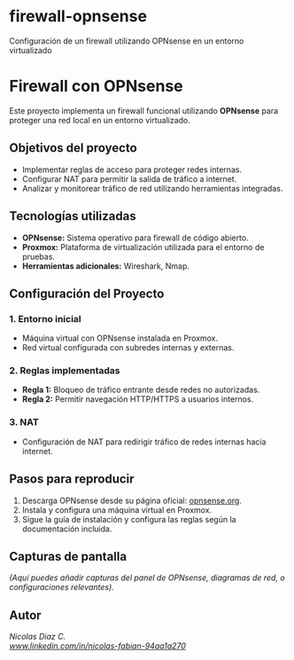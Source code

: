 # firewall-opnsense
Configuración de un firewall utilizando OPNsense en un entorno virtualizado
# Firewall con OPNsense

Este proyecto implementa un firewall funcional utilizando **OPNsense** para proteger una red local en un entorno virtualizado. 

## **Objetivos del proyecto**
- Implementar reglas de acceso para proteger redes internas.
- Configurar NAT para permitir la salida de tráfico a internet.
- Analizar y monitorear tráfico de red utilizando herramientas integradas.

## **Tecnologías utilizadas**
- **OPNsense:** Sistema operativo para firewall de código abierto.
- **Proxmox:** Plataforma de virtualización utilizada para el entorno de pruebas.
- **Herramientas adicionales:** Wireshark, Nmap.

## **Configuración del Proyecto**
### 1. Entorno inicial
- Máquina virtual con OPNsense instalada en Proxmox.
- Red virtual configurada con subredes internas y externas.

### 2. Reglas implementadas
- **Regla 1:** Bloqueo de tráfico entrante desde redes no autorizadas.
- **Regla 2:** Permitir navegación HTTP/HTTPS a usuarios internos.

### 3. NAT
- Configuración de NAT para redirigir tráfico de redes internas hacia internet.

## **Pasos para reproducir**
1. Descarga OPNsense desde su página oficial: [opnsense.org](https://opnsense.org).
2. Instala y configura una máquina virtual en Proxmox.
3. Sigue la guía de instalación y configura las reglas según la documentación incluida.

## **Capturas de pantalla**
*(Aquí puedes añadir capturas del panel de OPNsense, diagramas de red, o configuraciones relevantes).*

## **Autor**
*Nicolas Diaz C.*  
*www.linkedin.com/in/nicolas-fabian-94aa1a270*  
